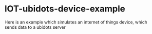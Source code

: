 # IOT-ubidots-device-example

Here is an example which simulates an internet of things device, which sends data to a ubidots server
